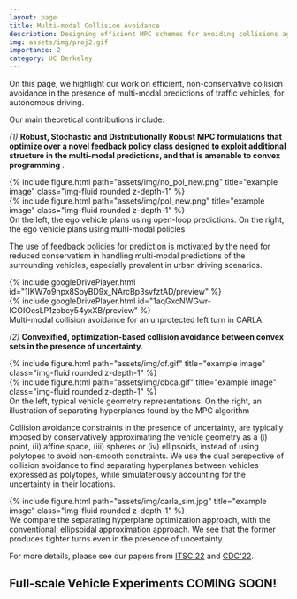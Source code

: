 ```yaml
---
layout: page
title: Multi-modal Collision Avoidance
description: Designing efficient MPC schemes for avoiding collisions against obstacles with dynamic, multi-modal uncertainties
img: assets/img/proj2.gif
importance: 2
category: UC Berkeley
---
```



On this page, we highlight our work on efficient, non-conservative collision avoidance in the presence of multi-modal predictions of traffic vehicles, for autonomous driving.


Our main theoretical contributions include:

 <i>(1)</i> <b>Robust, Stochastic and Distributionally Robust MPC formulations that optimize over a novel feedback policy class designed to exploit additional structure in the multi-modal predictions, and that is amenable to convex programming </b>. 
  <div class="row justify-content-sm-center">
    <div class="col-sm-4 mt-3 mt-md-0">
        {% include figure.html path="assets/img/no_pol_new.png" title="example image" class="img-fluid rounded z-depth-1" %}
    </div>
    <div class="col-sm-4 mt-3 mt-md-0">
        {% include figure.html path="assets/img/pol_new.png" title="example image" class="img-fluid rounded z-depth-1" %}
    </div>
</div>
<div class="caption">
   On the left, the ego vehicle plans using open-loop predictions. On the right, the ego vehicle plans using multi-modal policies
</div>

 The use of feedback policies for prediction is motivated by the need for reduced conservatism in handling multi-modal predictions of the surrounding vehicles, especially prevalent in urban driving scenarios. 



<div class="row">
    <div class="col-sm mt-3 mt-md-0">
        {% include googleDrivePlayer.html id="1IKW7o9npx8SbyBD9x_NArcBp3svfztAD/preview" %}
    </div>
</div>
<div class="row">
    <div class="col-sm mt-3 mt-md-0">
        {% include googleDrivePlayer.html id="1aqGxcNWGwr-ICOIOesLP1zobcy54yxXB/preview" %}
    </div>
</div>
<div class="caption">
    Multi-modal collision avoidance for an unprotected left turn in CARLA. 
</div>


 <i>(2)</i> <b>Convexified, optimization-based collision avoidance between convex sets in the presence of uncertainty</b>. 
 
<div class="row justify-content-sm-center">
    <div class="col-sm-4 mt-3 mt-md-0">
        {% include figure.html path="assets/img/of.gif" title="example image" class="img-fluid rounded z-depth-1" %}
    </div>
    <div class="col-sm-4 mt-3 mt-md-0">
        {% include figure.html path="assets/img/obca.gif" title="example image" class="img-fluid rounded z-depth-1" %}
    </div>
</div>
<div class="caption">
   On the left, typical vehicle geometry representations. On the right, an illustration of separating hyperplanes found by the MPC algorithm
</div>

Collision avoidance constraints in the presence of uncertainty, are typically imposed by conservatively approximating the vehicle geometry as a (i) point, (ii) affine space, (iii) spheres or (iv) ellipsoids, instead of using polytopes to avoid non-smooth constraints. We use the dual perspective of collision avoidance to find separating hyperplanes between vehicles expressed as polytopes, while simulatenously accounting for the uncertainty in their locations.

<div class="row justify-content-sm-center">
    <div class="col-sm-8 mt-3 mt-md-0">
        {% include figure.html path="assets/img/carla_sim.jpg" title="example image" class="img-fluid rounded z-depth-1" %}
    </div>
</div>
<div class="caption">
   We compare the separating hyperplane optimization approach, with the conventional, ellipsoidal approximation approach. We see that the former produces tighter turns even in the presence of uncertainty.
</div>


For more details, please see our papers from <a href="https://arxiv.org/pdf/2109.09792.pdf">ITSC'22</a> and <a href="https://arxiv.org/pdf/2208.03529.pdf">CDC'22</a>.


## Full-scale Vehicle Experiments COMING SOON!






